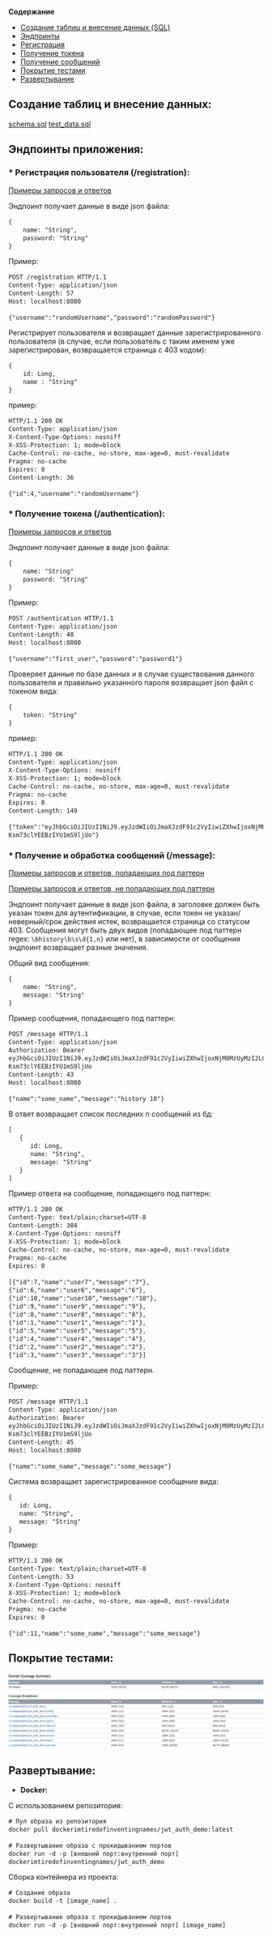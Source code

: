  __Содержание__
 * [Создание таблиц и внесение данных (SQL)](#создание-таблиц-и-внесение-данных)
 * [Эндпоинты](#эндпоинты-приложения)
 * [Регистрация](#регистрация-пользователя-registration)
 * [Получение токена](#получение-токена-authentication)
  * [Получение сообщений](#получение-и-обработка-сообщений-message)
  * [Покрытие тестами](#покрытие-тестами)
  * [Развертывание](#развертывание)





## Создание таблиц и внесение данных: 
[schema.sql](https://github.com/codepink-glitch/jwt_auth_demo/blob/master/src/main/resources/schema.sql)
[test_data.sql](https://github.com/codepink-glitch/jwt_auth_demo/blob/master/src/test/resources/test_data.sql)

## Эндпоинты приложения:

### * __Регистрация пользователя (/registration):__

[Примеры запросов и ответов](https://github.com/codepink-glitch/jwt_auth_demo/tree/master/generated-snippets/registration)

Эндпоинт получает данные в виде json файла: 
```
{
    name: "String",
    password: "String"
}
```

Пример: 
```
POST /registration HTTP/1.1
Content-Type: application/json
Content-Length: 57
Host: localhost:8080

{"username":"randomUsername","password":"randomPassword"}
```

Регистрирует пользователя и возвращает данные зарегистрированного пользователя
(в случае, если пользователь с таким именем уже зарегистрирован, возвращается страница с 403 кодом):

```
{
    id: Long,
    name : "String"
}
```

пример:
```
HTTP/1.1 200 OK
Content-Type: application/json
X-Content-Type-Options: nosniff
X-XSS-Protection: 1; mode=block
Cache-Control: no-cache, no-store, max-age=0, must-revalidate
Pragma: no-cache
Expires: 0
Content-Length: 36

{"id":4,"username":"randomUsername"}
```

### * __Получение токена (/authentication):__

[Примеры запросов и ответов](https://github.com/codepink-glitch/jwt_auth_demo/tree/master/generated-snippets/authentication)

Эндпоинт получает данные в виде json файла:

```
{
    name: "String"
    password: "String" 
}
```

Пример:
```
POST /authentication HTTP/1.1
Content-Type: application/json
Content-Length: 48
Host: localhost:8080

{"username":"first_user","password":"password1"}
```

Проверяет данные по базе данных и в случае существования данного пользователя и правильно указанного пароля возвращает json файл с токеном вида:

```
{
    token: "String" 
}
```

пример:
```
HTTP/1.1 200 OK
Content-Type: application/json
X-Content-Type-Options: nosniff
X-XSS-Protection: 1; mode=block
Cache-Control: no-cache, no-store, max-age=0, must-revalidate
Pragma: no-cache
Expires: 0
Content-Length: 149

{"token":"eyJhbGciOiJIUzI1NiJ9.eyJzdWIiOiJmaXJzdF91c2VyIiwiZXhwIjoxNjM0MzUyMzI2LCJpYXQiOjE2MzQzNDg3MjZ9.hsC61Fn9pWJAkYzLjsB-Ksm73clYEEBzIYU1mS9ljUo"}
```

### * __Получение и обработка сообщений (/message):__

[Примеры запросов и ответов, попадающих под паттерн](https://github.com/codepink-glitch/jwt_auth_demo/tree/master/generated-snippets/message%20(requesting%20history))

[Примеры запросов и ответов, не попадающих под паттерн](https://github.com/codepink-glitch/jwt_auth_demo/tree/master/generated-snippets/message)

Эндпоинт получает данные в виде json файла, в заголовке должен быть указан токен для аутентификации, в случае, если токен не указан/неверный/срок действия истек,
возвращается страница со статусом 403.
Сообщения могут быть двух видов (попадающее под паттерн regex: ```\bhistory\b\s\d{1,n}``` или нет), в зависимости от сообщения эндпоинт возвращает разные значения.

Общий вид сообщения:

```
{
    name: "String",
    message: "String"
}
```


Пример сообщения, попадающего под паттерн:

``` 
POST /message HTTP/1.1
Content-Type: application/json
Authorization: Bearer eyJhbGciOiJIUzI1NiJ9.eyJzdWIiOiJmaXJzdF91c2VyIiwiZXhwIjoxNjM0MzUyMzI2LCJpYXQiOjE2MzQzNDg3MjZ9.hsC61Fn9pWJAkYzLjsB-Ksm73clYEEBzIYU1mS9ljUo
Content-Length: 43
Host: localhost:8080

{"name":"some_name","message":"history 10"}
```

В ответ возвращает список последних n сообщений из бд:

```
[
   {
      id: Long,
      name: "String",
      message: "String"
   }
]
```

Пример ответа на сообщение, попадающего под паттерн:

```
HTTP/1.1 200 OK
Content-Type: text/plain;charset=UTF-8
Content-Length: 384
X-Content-Type-Options: nosniff
X-XSS-Protection: 1; mode=block
Cache-Control: no-cache, no-store, max-age=0, must-revalidate
Pragma: no-cache
Expires: 0

[{"id":7,"name":"user7","message":"7"},{"id":6,"name":"user6","message":"6"},{"id":10,"name":"user10","message":"10"},{"id":9,"name":"user9","message":"9"},{"id":8,"name":"user8","message":"8"},{"id":1,"name":"user1","message":"1"},{"id":5,"name":"user5","message":"5"},{"id":4,"name":"user4","message":"4"},{"id":2,"name":"user2","message":"2"},{"id":3,"name":"user3","message":"3"}]
```

Сообщение, не попадающее под паттерн. 

Пример:

```
POST /message HTTP/1.1
Content-Type: application/json
Authorization: Bearer eyJhbGciOiJIUzI1NiJ9.eyJzdWIiOiJmaXJzdF91c2VyIiwiZXhwIjoxNjM0MzUyMzI2LCJpYXQiOjE2MzQzNDg3MjZ9.hsC61Fn9pWJAkYzLjsB-Ksm73clYEEBzIYU1mS9ljUo
Content-Length: 45
Host: localhost:8080

{"name":"some_name","message":"some_message"}
```

Система возвращает зарегистрированное сообщение вида:

```
{
   id: Long,
   name: "String",
   message: "String"
}
```

Пример:

```
HTTP/1.1 200 OK
Content-Type: text/plain;charset=UTF-8
Content-Length: 53
X-Content-Type-Options: nosniff
X-XSS-Protection: 1; mode=block
Cache-Control: no-cache, no-store, max-age=0, must-revalidate
Pragma: no-cache
Expires: 0

{"id":11,"name":"some_name","message":"some_message"}
```

## Покрытие тестами: 

![code_coverage](https://raw.githubusercontent.com/codepink-glitch/jwt_auth_demo/master/coverage_report/code_coverage.jpg)

## Развертывание: 

* __Docker:__

С использованием репозитория:

```
# Пул образа из репозитория
docker pull dockerimtiredofinventingnames/jwt_auth_demo:latest

# Развертывание образа с прокидыванием портов 
docker run -d -p [внешний порт:внутренний порт] dockerimtiredofinventingnames/jwt_auth_demo
```

Сборка контейнера из проекта: 

```
# Создание образа
docker build -t [image_name] .

# Развертывание образа с прокидыванием портов 
docker run -d -p [внешний порт:внутренний порт] [image_name]
```

